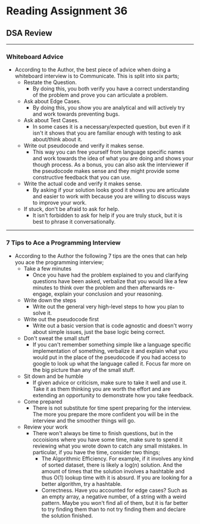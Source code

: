 # Reading Assignment 36

## DSA Review

---

### Whiteboard Advice

- According to the Author, the best piece of advice when doing a whiteboard interview is to Communicate. This is split into six parts;
  - Restate the Question.
    - By doing this, you both verify you have a correct understanding of the problem and prove you can articulate a problem.
  - Ask about Edge Cases.
    - By doing this, you show you are analytical and will actively try and work towards preventing bugs.
  - Ask about Test Cases.
    - In some cases it is a necessary/expected question, but even if it isn't it shows that you are familiar enough with testing to ask about/think about it.
  - Write out pseudocode and verify it makes sense.
    - This way you can free yourself from language specific names and work towards the idea of what you are doing and shows your though process. As a bonus, you can also ask the interviewer if the pseudocode makes sense and they might provide some constructive feedback that you can use.
  - Write the actual code and verify it makes sense.
    - By asking if your solution looks good it shows you are articulate and easier to work with because you are willing to discuss ways to improve your work.
  - If stuck, don't be afraid to ask for help.
    - It isn't forbidden to ask for help if you are truly stuck, but it is best to phrase it conversationally.

---

### 7 Tips to Ace a Programming Interview

- According to the Author the following 7 tips are the ones that can help you ace the programming interview;
  - Take a few minutes
    - Once you have had the problem explained to you and clarifying questions have been asked, verbalize that you would like a few minutes to think over the problem and then afterwards re-engage, explain your conclusion and your reasoning.
  - Write down the steps
    - Write out the general very high-level steps to how you plan to solve it.
  - Write out the pseudocode first
    - Write out a basic version that is code agnostic and doesn't worry about simple issues, just the base logic being correct.
  - Don't sweat the small stuff
    - If you can't remember something simple like a language specific implementation of something, verbalize it and explain what you would put in the place of the pseudocode if you had access to google to look up what the language called it. Focus far more on the big picture than any of the small stuff.
  - Sit down and be humble
    - If given advice or criticism, make sure to take it well and use it. Take it as them thinking you are worth the effort and are extending an opportunity to demonstrate how you take feedback.
  - Come prepared
    - There is not substitute for time spent preparing for the interview. The more you prepare the more confident you will be in the interview and the smoother things will go.
  - Review your work
    - There won't always be time to finish questions, but in the occoisions where you have some time, make sure to spend it reviewing what you wrote down to catch any small mistakes. In particular, if you have the time, consider two things;
      - The Algorithmic Efficiency. For example, if it involves any kind of sorted dataset, there is likely a log(n) solution. And the amount of times that the solution involves a hashtable and thus O(1) lookup time with it is absurd. If you are looking for a better algorithm, try a hashtable.
      - Correctness. Have you accounted for edge cases? Such as an empty array, a negative number, of a string with a weird pattern. Maybe you won't find all of them, but it is far better to try finding them than to not try finding them and declare the solution finished.
